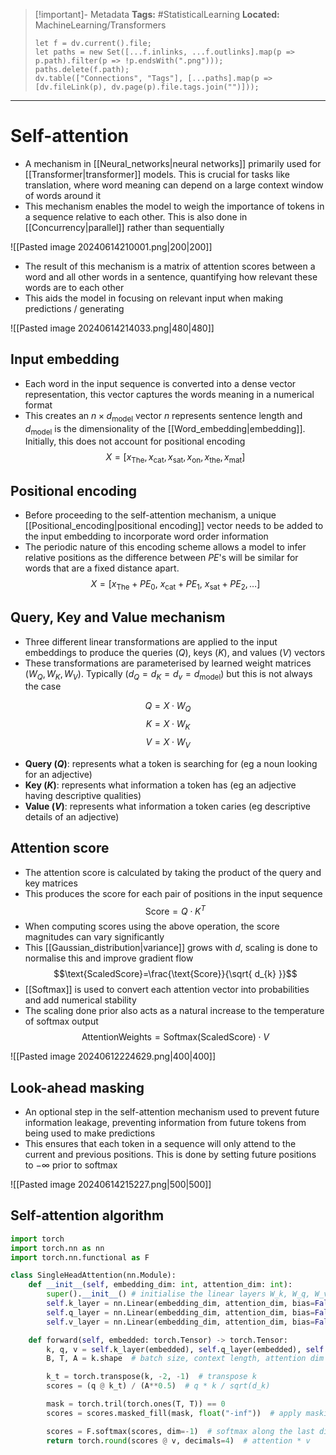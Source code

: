 > [!important]- Metadata
> **Tags:** #StatisticalLearning 
> **Located:** MachineLearning/Transformers
> ```dataviewjs
> let f = dv.current().file;
> let paths = new Set([...f.inlinks, ...f.outlinks].map(p => p.path).filter(p => !p.endsWith(".png")));
> paths.delete(f.path);
> dv.table(["Connections", "Tags"], [...paths].map(p => [dv.fileLink(p), dv.page(p).file.tags.join("")]));
> ```

___
# Self-attention
- A mechanism in [[Neural_networks|neural networks]] primarily used for [[Transformer|transformer]] models. This is crucial for tasks like translation, where word meaning can depend on a large context window of words around it
- This mechanism enables the model to weigh the importance of tokens in a sequence relative to each other. This is also done in [[Concurrency|parallel]] rather than sequentially

![[Pasted image 20240614210001.png|200|200]]
- The result of this mechanism is a matrix of attention scores between a word and all other words in a sentence, quantifying how relevant these words are to each other
- This aids the model in focusing on relevant  input when making predictions / generating

![[Pasted image 20240614214033.png|480|480]]
## Input embedding
- Each word in the input sequence is converted into a dense vector representation, this vector captures the words meaning in a numerical format
- This creates an $n \times d_{\text{model}}$ vector $n$ represents sentence length and $d_{\text{model}}$ is the dimensionality of the [[Word_embedding|embedding]]. Initially, this does not account for positional encoding 
$$X=[x_{\text{The}},x_{\text{cat}},x_{\text{sat}},x_{\text{on}},x_{\text{the}},x_{\text{mat}}]$$

## Positional encoding
- Before proceeding to the self-attention mechanism, a unique [[Positional_encoding|positional encoding]] vector needs to be added to the input embedding to incorporate word order information
- The periodic nature of this encoding scheme allows a model to infer relative positions as the difference between $PE$'s will be similar for words that are a fixed distance apart.
$$X=[x_{\text{The}}+PE_{0}, \ x_{\text{cat}}+PE_{1},\ x_{\text{sat}}+PE_{2},\dots]$$

## Query, Key and Value mechanism
- Three different linear transformations are applied to the input embeddings to produce the queries ($Q$), keys ($K$), and values ($V$) vectors
- These transformations are parameterised by learned weight matrices $(W_{Q}, W_{K},W_{V})$. Typically $(d_{Q}=d_{K} =d_{v}=d_{\text{model}}$) but this is not always the case


$$Q=X\cdot W_{Q}$$
$$K=X\cdot W_{K}$$
$$V=X\cdot W_{V}$$

- **Query ($Q$)**: represents what a token is searching for (eg a noun looking for an adjective)
- **Key ($K$)**: represents what information a token has (eg an adjective having descriptive qualities)
- **Value ($V$)**: represents what information a token caries (eg descriptive details of an adjective)
## Attention score
- The attention score is calculated by taking the product of the query and key matrices
- This produces the score for each pair of positions in the input sequence 
$$\text{Score}=Q\cdot K^T$$
- When computing scores using the above operation, the score magnitudes can vary significantly
- This [[Gaussian_distribution|variance]] grows with $d$, scaling is done to normalise this and improve gradient flow
$$\text{ScaledScore}=\frac{\text{Score}}{\sqrt{ d_{k} }}$$
- [[Softmax]] is used to convert each attention vector into probabilities and add numerical stability
- The scaling done prior also acts as a natural increase to the temperature of softmax output
$$\text{AttentionWeights}=\text{Softmax}(\text{ScaledScore})\cdot V$$


![[Pasted image 20240612224629.png|400|400]]

## Look-ahead masking
- An optional step in the self-attention mechanism used to prevent future information leakage, preventing information from future tokens from being used to make predictions 
- This ensures that each token in a sequence will only attend to the current and previous positions. This is done by setting future positions to $-\infty$ prior to softmax


![[Pasted image 20240614215227.png|500|500]]



## Self-attention algorithm
```python
import torch
import torch.nn as nn
import torch.nn.functional as F

class SingleHeadAttention(nn.Module):
    def __init__(self, embedding_dim: int, attention_dim: int):
        super().__init__() # initialise the linear layers W_k, W_q, W_v
        self.k_layer = nn.Linear(embedding_dim, attention_dim, bias=False)
        self.q_layer = nn.Linear(embedding_dim, attention_dim, bias=False)
        self.v_layer = nn.Linear(embedding_dim, attention_dim, bias=False)

    def forward(self, embedded: torch.Tensor) -> torch.Tensor:
        k, q, v = self.k_layer(embedded), self.q_layer(embedded), self.v_layer(embedded)
        B, T, A = k.shape  # batch size, context length, attention dim

        k_t = torch.transpose(k, -2, -1)  # transpose k
        scores = (q @ k_t) / (A**0.5)  # q * k / sqrt(d_k)

        mask = torch.tril(torch.ones(T, T)) == 0
        scores = scores.masked_fill(mask, float("-inf"))  # apply masking

        scores = F.softmax(scores, dim=-1)  # softmax along the last dimension
        return torch.round(scores @ v, decimals=4)  # attention * v
```